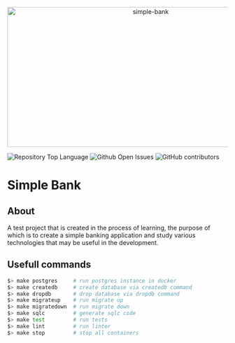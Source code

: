 <p align="center">
  <img src="https://socialify.git.ci/mortum5/simple-bank/image?description=1&descriptionEditable=&font=Inter&issues=1&language=1&name=1&owner=1&pattern=Signal&pulls=1&stargazers=1&theme=Light"     alt="simple-bank" width="640" height="320" />
</p>

![Repository Top Language](https://img.shields.io/github/languages/top/mortum5/simple-bank)
![Github Open Issues](https://img.shields.io/github/issues/mortum5/simple-bank)
![GitHub contributors](https://img.shields.io/github/contributors/mortum5/simple-bank)

# Simple Bank

## About 

A test project that is created in the process of learning, the purpose of which is to create a simple banking application and study various technologies that may be useful in the development.

## Usefull commands

```sh
$> make postgres     # run postgres instance in docker
$> make createdb     # create database via createdb command
$> make dropdb       # drop database via dropdb command
$> make migrateup    # run migrate up
$> make migratedown  # run migrate down
$> make sqlc         # generate sqlc code
$> make test         # run tests
$> make lint         # run linter
$> make stop         # stop all containers
```